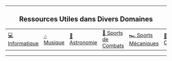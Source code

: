 <hr>
<h2 align="center">Ressources Utiles dans Divers Domaines</h2>
<table align="center">
  <td>
    <a href="https://github.com/3xpl0it-Sh4d0w/Awesome-Ressources-FR/tree/main/Ressources/Informatique">💻 Informatique</a>
  </td>
  <td>
    <a href="https://github.com/3xpl0it-Sh4d0w/Awesome-Ressources-FR/tree/main/Ressources/Musique">🎶 Musique</a>
  </td>
  <td>
    <a href="https://github.com/3xpl0it-Sh4d0w/Awesome-Ressources-FR/tree/main/Ressources/Astronomie">🌃 Astronomie</a>
  </td>
  <td>
    <a href="https://github.com/3xpl0it-Sh4d0w/Awesome-Ressources-FR/tree/main/Ressources/Sports-de-Combats">🥋 Sports de Combats</a>
  </td>
  <td>
    <a href="https://github.com/3xpl0it-Sh4d0w/Awesome-Ressources-FR/tree/main/Ressources/Sports-Mecaniques">🏎️ Sports Mécaniques</a>
  </td>
  <td>
    <a href="https://github.com/3xpl0it-Sh4d0w/Awesome-Ressources-FR/tree/main/Ressources/Cuisine">🍳 Cuisine</a>
  </td>
</table>
<hr>
